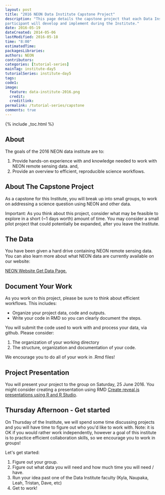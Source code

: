 ```yaml
---
layout: post
title: "2016 NEON Data Institute Capstone Project"
description: "This page details the capstone project that each Data Institute
participant will develop and implement during the Institute."
date: 2016-05-19
dateCreated: 2014-05-06
lastModified: 2016-05-18
time: "8:00"
estimatedTime:
packagesLibraries:
authors: NEON
contributors:
categories: [tutorial-series]
mainTag: institute-day5
tutorialSeries: institute-day5
tags:
code1:
image:
  feature: data-institute-2016.png
  credit:
  creditlink:
permalink: /tutorial-series/capstone
comments: true
---
```


{% include _toc.html %}

## About

The goals of the 2016 NEON data institute are to:

1. Provide hands-on experience with and knowledge needed to work with NEON remote
sensing data. and,
2. Provide an overview to efficient, reproducible science workflows.

## About The Capstone Project

As a capstone for this Institute, you will break up into small groups, to work on addressing
a science question using NEON and other data.

Important: As you think about this project, consider what may be feasible to explore in a short (~1 days worth) amount of time. You may consider a small pilot project that could potentially be expanded, after you leave the Institute.  


## The Data
You have been given a hard drive containing NEON remote sensing data. You can
also learn more about what NEON data are currently available on our website:

 <a class="btn btn-inverse" href="http://www.neonscience.org/data-resources/get-data" target="_blank">NEON Website Get Data Page.</a>

## Document Your Work

 As you work on this project, please be sure to think about efficient workflows.
 This includes:

 * Organize your project data, code and outputs.
 * Write your code in RMD so you can clearly document the steps.

You will submit the code used to work with and process your data, via github.
Please consider:

1. The organization of your working directory
2. The structure, organization and documentation of your code.

We encourage you to do all of your work in .Rmd files!

## Project Presentation

 You will present your project to the group on Saturday, 25 June 2016.
 You might consider creating a presentation using RMD <a href="http://rmarkdown.rstudio.com/revealjs_presentation_format.html" target="_blank">Create reveal.js presentations using R and R Studio</a>.

## Thursday Afternoon - Get started

On Thursday of the Institute, we will spend some time discussing projects and you
will have time to figure out who you'd like to work with. Note: it is OK if you
would rather work independently, however a goal of this institute is to practice
efficient collaboration skills, so we encourage you to work in groups!

Let's get started:

1. Figure out your group.
2. Figure out what data you will need and how much time you will need / have.
3. Run your idea past one of the Data Institute faculty (Kyla, Naupaka, Leah, Tristan, Dave, etc)
4. Get to work!
